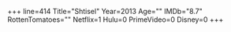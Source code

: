 +++
line=414
Title="Shtisel"
Year=2013
Age=""
IMDb="8.7"
RottenTomatoes=""
Netflix=1
Hulu=0
PrimeVideo=0
Disney=0
+++

